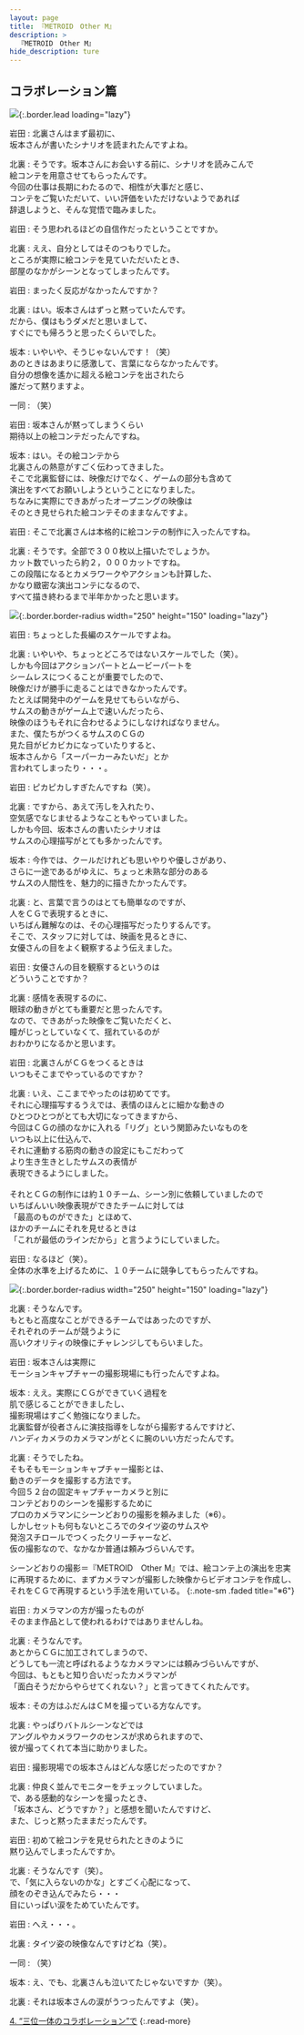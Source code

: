 ```yaml
---
layout: page
title: 『METROID　Other M』
description: >
  『METROID　Other M』
hide_description: ture
---
```


## コラボレーション篇

![](/interviews/jp/wii/r3oj/vol1/img/mainvisual3.jpg){:.border.lead loading="lazy"}

岩田
: 北裏さんはまず最初に、<br>坂本さんが書いたシナリオを読まれたんですよね。

北裏
: そうです。坂本さんにお会いする前に、シナリオを読みこんで<br>絵コンテを用意させてもらったんです。<br>今回の仕事は長期にわたるので、相性が大事だと感じ、<br>コンテをご覧いただいて、いい評価をいただけないようであれば<br>辞退しようと、そんな覚悟で臨みました。

岩田
: そう思われるほどの自信作だったということですか。

北裏
: ええ、自分としてはそのつもりでした。<br>ところが実際に絵コンテを見ていただいたとき、<br>部屋のなかがシーンとなってしまったんです。

岩田
: まったく反応がなかったんですか？

北裏
: はい。坂本さんはずっと黙っていたんです。<br>だから、僕はもうダメだと思いまして、<br>すぐにでも帰ろうと思ったくらいでした。

坂本
: いやいや、そうじゃないんです！（笑）<br>あのときはあまりに感激して、言葉にならなかったんです。<br>自分の想像を遙かに超える絵コンテを出されたら<br>誰だって黙りますよ。

一同
: （笑）

岩田
: 坂本さんが黙ってしまうくらい<br>期待以上の絵コンテだったんですね。

坂本
: はい。その絵コンテから<br>北裏さんの熱意がすごく伝わってきました。<br>そこで北裏監督には、映像だけでなく、ゲームの部分も含めて<br>演出をすべてお願いしようということになりました。<br>ちなみに実際にできあがったオープニングの映像は<br>そのとき見せられた絵コンテそのままなんですよ。

岩田
: そこで北裏さんは本格的に絵コンテの制作に入ったんですね。

北裏
: そうです。全部で３００枚以上描いたでしょうか。<br>カット数でいったら約２，０００カットですね。<br>この段階になるとカメラワークやアクションも計算した、<br>かなり緻密な演出コンテになるので、<br>すべて描き終わるまで半年かかったと思います。

![](/interviews/jp/wii/r3oj/vol1/img/photo08.jpg){:.border.border-radius width="250" height="150" loading="lazy"}

岩田
: ちょっとした長編のスケールですよね。

北裏
: いやいや、ちょっとどころではないスケールでした（笑）。<br>しかも今回はアクションパートとムービーパートを<br>シームレスにつくることが重要でしたので、<br>映像だけが勝手に走ることはできなかったんです。<br>たとえば開発中のゲームを見せてもらいながら、<br>サムスの動きがゲーム上で速いんだったら、<br>映像のほうもそれに合わせるようにしなければなりません。<br>また、僕たちがつくるサムスのＣＧの<br>見た目がビカビカになっていたりすると、<br>坂本さんから「スーパーカーみたいだ」とか<br>言われてしまったり・・・。

岩田
: ピカピカしすぎたんですね（笑）。

北裏
: ですから、あえて汚しを入れたり、<br>空気感でなじませるようなこともやっていました。<br>しかも今回、坂本さんの書いたシナリオは<br>サムスの心理描写がとても多かったんです。

坂本
: 今作では、クールだけれども思いやりや優しさがあり、<br>さらに一途であるがゆえに、ちょっと未熟な部分のある<br>サムスの人間性を、魅力的に描きたかったんです。

北裏
: と、言葉で言うのはとても簡単なのですが、<br>人をＣＧで表現するときに、<br>いちばん難解なのは、その心理描写だったりするんです。<br>そこで、スタッフに対しては、映画を見るときに、<br>女優さんの目をよく観察するよう伝えました。

岩田
: 女優さんの目を観察するというのは<br>どういうことですか？

北裏
: 感情を表現するのに、<br>眼球の動きがとても重要だと思ったんです。<br>なので、できあがった映像をご覧いただくと、<br>瞳がじっとしていなくて、揺れているのが<br>おわかりになるかと思います。

岩田
: 北裏さんがＣＧをつくるときは<br>いつもそこまでやっているのですか？

北裏
: いえ、ここまでやったのは初めてです。<br>それに心理描写するうえでは、表情のほんとに細かな動きの<br>ひとつひとつがとても大切になってきますから、<br>今回はＣＧの顔のなかに入れる「リグ」という関節みたいなものを<br>いつも以上に仕込んで、<br>それに連動する筋肉の動きの設定にもこだわって<br>より生き生きとしたサムスの表情が<br>表現できるようにしました。<br>&nbsp;<br>それとＣＧの制作には約１０チーム、シーン別に依頼していましたので<br>いちばんいい映像表現ができたチームに対しては<br>「最高のものができた」とほめて、<br>ほかのチームにそれを見せるときは<br>「これが最低のラインだから」と言うようにしていました。

岩田
: なるほど（笑）。<br>全体の水準を上げるために、１０チームに競争してもらったんですね。

![](/interviews/jp/wii/r3oj/vol1/img/photo09.jpg){:.border.border-radius width="250" height="150" loading="lazy"}

北裏
: そうなんです。<br>もともと高度なことができるチームではあったのですが、<br>それぞれのチームが競うように<br>高いクオリティの映像にチャレンジしてもらいました。

岩田
: 坂本さんは実際に<br>モーションキャプチャーの撮影現場にも行ったんですよね。

坂本
: ええ。実際にＣＧができていく過程を<br>肌で感じることができましたし、<br>撮影現場はすごく勉強になりました。<br>北裏監督が役者さんに演技指導をしながら撮影するんですけど、<br>ハンディカメラのカメラマンがとくに腕のいい方だったんです。

北裏
: そうでしたね。<br>そもそもモーションキャプチャー撮影とは、<br>動きのデータを撮影する方法です。<br>今回５２台の固定キャプチャーカメラと別に<br>コンテどおりのシーンを撮影するために<br>プロのカメラマンにシーンどおりの撮影を頼みました（※6）。<br>しかしセットも何もないところでのタイツ姿のサムスや<br>発泡スチロールでつくったクリーチャーなど、<br>仮の撮影なので、なかなか普通は頼みづらいんです。

シーンどおりの撮影＝『METROID　Other M』では、絵コンテ上の演出を忠実に再現するために、まずカメラマンが撮影した映像からビデオコンテを作成し、それをＣＧで再現するという手法を用いている。
{:.note-sm .faded title="※6"}

岩田
: カメラマンの方が撮ったものが<br>そのまま作品として使われるわけではありませんしね。

北裏
: そうなんです。<br>あとからＣＧに加工されてしまうので、<br>どうしても一流と呼ばれるようなカメラマンには頼みづらいんですが、<br>今回は、もともと知り合いだったカメラマンが<br>「面白そうだからやらせてくれない？」と言ってきてくれたんです。

坂本
: その方はふだんはＣＭを撮っている方なんです。

北裏
: やっぱりバトルシーンなどでは<br>アングルやカメラワークのセンスが求められますので、<br>彼が撮ってくれて本当に助かりました。

岩田
: 撮影現場での坂本さんはどんな感じだったのですか？

北裏
: 仲良く並んでモニターをチェックしていました。<br>で、ある感動的なシーンを撮ったとき、<br>「坂本さん、どうですか？」と感想を聞いたんですけど、<br>また、じっと黙ったままだったんです。

岩田
: 初めて絵コンテを見せられたときのように<br>黙り込んでしまったんですか。

北裏
: そうなんです（笑）。<br>で、「気に入らないのかな」とすごく心配になって、<br>顔をのぞき込んでみたら・・・<br>目にいっぱい涙をためていたんです。

岩田
: へえ・・・。

北裏
: タイツ姿の映像なんですけどね（笑）。

一同
: （笑）

坂本
: え、でも、北裏さんも泣いてたじゃないですか（笑）。

北裏
: それは坂本さんの涙がうつったんですよ（笑）。

[4. “三位一体のコラボレーション”で](4.md)
{:.read-more}

